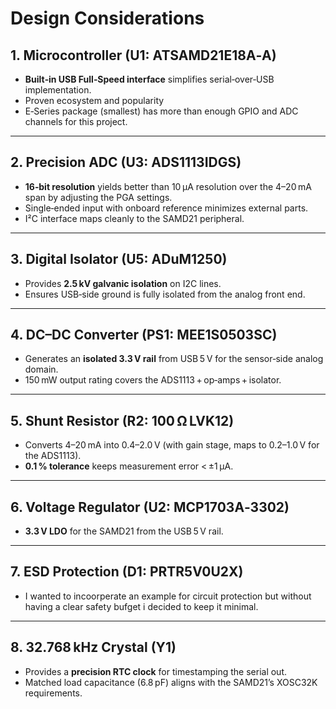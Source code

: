 # Design Considerations

## 1. Microcontroller (U1: ATSAMD21E18A‑A)

  * **Built‑in USB Full‑Speed interface** simplifies serial‑over‑USB implementation.
  * Proven ecosystem and popularity
  * E‑Series package (smallest) has more than enough GPIO and ADC channels for this project.

---

## 2. Precision ADC (U3: ADS1113IDGS)

  * **16‑bit resolution** yields better than 10 µA resolution over the 4–20 mA span by adjusting the PGA settings.
  * Single‑ended input with onboard reference minimizes external parts.
  * I²C interface maps cleanly to the SAMD21 peripheral.

---

## 3. Digital Isolator (U5: ADuM1250)

  * Provides **2.5 kV galvanic isolation** on I2C lines.
  * Ensures USB‑side ground is fully isolated from the analog front end.

---

## 4. DC–DC Converter (PS1: MEE1S0503SC)

  * Generates an **isolated 3.3 V rail** from USB 5 V for the sensor‑side analog domain.
  * 150 mW output rating covers the ADS1113 + op‑amps + isolator.

---

## 5. Shunt Resistor (R2: 100 Ω LVK12)

  * Converts 4–20 mA into 0.4–2.0 V (with gain stage, maps to 0.2–1.0 V for the ADS1113).
  * **0.1 % tolerance** keeps measurement error < ±1 µA.

---

## 6. Voltage Regulator (U2: MCP1703A‑3302)

  * **3.3 V LDO** for the SAMD21 from the USB 5 V rail.

---

## 7. ESD Protection (D1: PRTR5V0U2X)

  * I wanted to incoorperate an example for circuit protection but without having a clear safety bufget i decided to keep it minimal.

---

## 8. 32.768 kHz Crystal (Y1)

  * Provides a **precision RTC clock** for timestamping the serial out.
  * Matched load capacitance (6.8 pF) aligns with the SAMD21’s XOSC32K requirements.